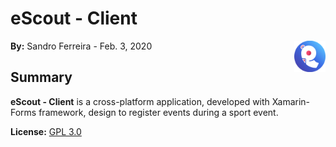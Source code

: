# eScout - Client

<a href="#">
    <img src="https://github.com/scafer/ereferee-client/blob/master/ereferee/ereferee.Android/Resources/drawable/ereferee_icon.png?raw=true" align="right" width="10%" height="10%"/>
</a>

**By:** Sandro Ferreira - Feb. 3, 2020

## Summary
**eScout - Client** is a cross-platform application, developed with Xamarin-Forms framework, design to register events during a sport event.

**License:** [GPL 3.0](https://choosealicense.com/licenses/gpl-3.0/)

